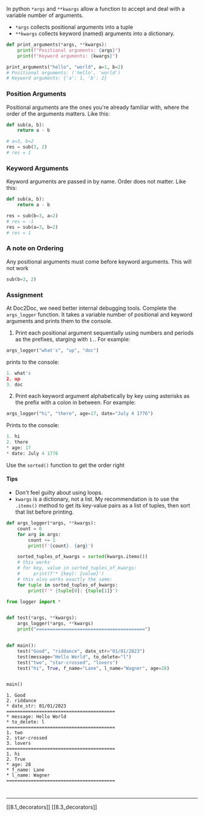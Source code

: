 In python `*args` and `**kwargs` allow a function to accept and deal with a variable number of arguments. 
- `*args` collects positional arguments into a tuple
- `**kwargs` collects keyword (named) arguments into a dictionary.
``` python
def print_arguments(*args, **kwargs):
    print(f"Positional arguments: {args}")
    print(f"Keyword arguments: {kwargs}")

print_arguments("hello", "world", a=1, b=2)
# Positional arguments: ('hello', 'world')
# Keyword arguments: {'a': 1, 'b': 2}
```

### Position Arguments
Positional arguments are the ones you're already familiar with, where the order of the arguments matters. 
Like this: 
``` python
def sub(a, b):
    return a - b

# a=3, b=2
res = sub(3, 2)
# res = 1
```

### Keyword Arguments
Keyword arguments are passed in by name. 
Order does not matter.
Like this:
``` python 
def sub(a, b):
    return a - b

res = sub(b=3, a=2)
# res = -1
res = sub(a=3, b=2)
# res = 1
```

### A note on Ordering
Any positional arguments must come before keyword arguments.
This will not work
``` python
sub(b=3, 2)
```

### Assignment
At Doc2Doc, we need better internal debugging tools.
Complete the `args_logger` function. 
It takes a variable number of positional and keyword arguments and prints them to the console. 
1. Print each positional argument sequentially using numbers and periods as the prefixes, starging with `1.`.
For example: 
``` python
args_logger("what's", "up", "doc")
```
prints to the console: 
``` python
1. what's
2. up
3. doc
```
2. Print each keyword argument alphabetically by key using asterisks as the prefix with a colon in between. 
For example: 
``` python
args_logger("hi", "there", age=17, date="July 4 1776")
```
Prints to the console: 
``` python
1. hi
2. there
* age: 17
* date: July 4 1776
```
Use the `sorted()` function to get the order right

#### Tips
- Don't feel guilty about using loops.
- `kwargs` is a dictionary, not a list. My recommendation is to use the `.items()` method to get its key-value pairs as a list of tuples, then sort that list before printing.

``` python
def args_logger(*args, **kwargs):
    count = 0
    for arg in args:
	    count += 1
	    print(f'{count}. {arg}')

	sorted_tuples_of_kwargs = sorted(kwargs.items())
	# this works 
	# for key, value in sorted_tuples_of_kwargs:
	#     print(f'* {key}: {value}')
	# this also works exactly the same:
	for tuple in sorted_tuples_of_kwargs:
		print(f'* {tuple[0]: {tuple[1]}')
```
``` python
from logger import *


def test(*args, **kwargs):
    args_logger(*args, **kwargs)
    print("========================================")


def main():
    test("Good", "riddance", date_str="01/01/2023")
    test(message="Hello World", to_delete="l")
    test("two", "star-crossed", "lovers")
    test("hi", True, f_name="Lane", l_name="Wagner", age=28)


main()
```
```
1. Good
2. riddance
* date_str: 01/01/2023
========================================
* message: Hello World
* to_delete: l
========================================
1. two
2. star-crossed
3. lovers
========================================
1. hi
2. True
* age: 28
* f_name: Lane
* l_name: Wagner
========================================
```
# 
---
[[8.1_decorators]]
[[8.3_decorators]]